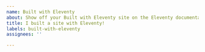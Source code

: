 ```yaml
---
name: Built with Eleventy
about: Show off your Built with Eleventy site on the Eleventy documentation
title: I built a site with Eleventy!
labels: built-with-eleventy
assignees: ''

---
```



